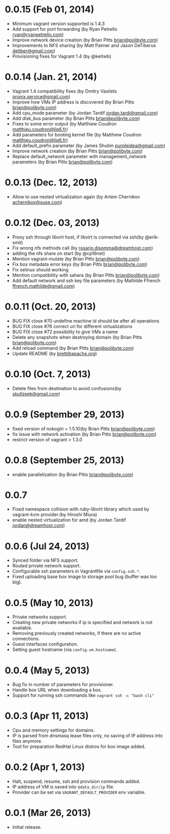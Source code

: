 # 0.0.15 (Feb 01, 2014)
* Minimum vagrant version supported is 1.4.3
* Add support for port forwarding (by Ryan Petrello <ryan@ryanpetrello.com>)
* Improve network device creation (by Brian Pitts <brian@polibyte.com>)
* Improvements to NFS sharing (by Matt Palmer and Jason DeTiberus <detiber@gmail.com>)
* Provisioning fixes for Vagrant 1.4 (by @keitwb)

# 0.0.14 (Jan. 21, 2014)
* Vagrant 1.4 compatibility fixes (by Dmitry Vasilets <pronix.service@gmail.com>)
* Improve how VMs IP address is discovered  (by Brian Pitts <brian@polibyte.com>)
* Add cpu_mode parameter (by Jordan Tardif <jordan.tardi@gmail.com>)
* Add disk_bus parameter (by Brian Pitts <brian@polibyte.com>)
* Fixes to some error output (by Matthiew Coudron <matthieu.coudron@lip6.fr>)
* Add parameters for booting kernel file (by Matthiew Coudron <matthieu.coudron@lip6.fr>)
* Add default_prefix parameter (by James Shubin <purpleidea@gmail.com>)
* Improve network creation (by Brian Pitts <brian@polibyte.com>)
* Replace default_network parameter with management_network parameters (by Brian Pitts <brian@polibyte.com>)

# 0.0.13 (Dec. 12, 2013)
* Allow to use nested virtualization again (by Artem Chernikov <achernikov@suse.com>)

# 0.0.12 (Dec. 03, 2013)

* Proxy ssh through libvirt host, if libvirt is connected via ssh(by @erik-smit)
* Fix wrong nfs methods call (by rosario.disomma@dreamhost.com)
* adding the nfs share on start (by @cp16net)
* Mention vagrant-mutate  (by Brian Pitts <brian@polibyte.com>)
* Fix box metadata error keys (by Brian Pitts <brian@polibyte.com>)
* Fix selinux should working
* Mention compatibility with sahara (by Brian Pitts <brian@polibyte.com>)
* Add default network and ssh key file parameters (by Mathilde Ffrench <ffrench.mathilde@gmail.com>)

# 0.0.11 (Oct. 20, 2013)

* BUG FIX  close #70 undefine machine id should be after all operations
* BUG FIX  close #76 correct uri for different virtualizations
* BUG FIX  close #72 possibility to give VMs a name
* Delete any snapshots when destroying domain (by Brian Pitts <brian@polibyte.com>)
* Add reload command (by Brian Pitts <brian@polibyte.com>)
* Update README (by <brett@apache.org>)

# 0.0.10 (Oct. 7, 2013)

* Delete files from destination to avoid confusions(by <skullzeek@gmail.com>)

# 0.0.9 (September 29, 2013)

* fixed version of nokogiri = 1.5.10(by Brian Pitts <brian@polibyte.com>)
* fix issue with network activation (by Brian Pitts <brian@polibyte.com>)
* restrict version of vagrant > 1.3.0

# 0.0.8 (September 25, 2013)

* enable parallelization (by Brian Pitts <brian@polibyte.com>)

# 0.0.7

* Fixed namespace collision with ruby-libvirt library which used by
  vagrant-kvm provider.(by Hiroshi Miura)
* enable nested virtualization for amd (by Jordan Tardif <jordan@dreamhost.com>)

# 0.0.6 (Jul 24, 2013)

* Synced folder via NFS support.
* Routed private network support.
* Configurable ssh parameters in Vagrantfile via `config.ssh.*`.
* Fixed uploading base box image to storage pool bug (buffer was too big).

# 0.0.5 (May 10, 2013)

* Private networks support.
* Creating new private networks if ip is specified and network is not
  available.
* Removing previously created networks, if there are no active connections.
* Guest interfaces configuration.
* Setting guest hostname (via `config.vm.hostname`).

# 0.0.4 (May 5, 2013)

* Bug fix in number of parameters for provisioner.
* Handle box URL when downloading a box.
* Support for running ssh commands like `vagrant ssh -c "bash cli"`

# 0.0.3 (Apr 11, 2013)

* Cpu and memory settings for domains.
* IP is parsed from dnsmasq lease files only, no saving of IP address into
  files anymore.
* Tool for preparation RedHat Linux distros for box image added.

# 0.0.2 (Apr 1, 2013)

* Halt, suspend, resume, ssh and provision commands added.
* IP address of VM is saved into `$data_dir/ip` file.
* Provider can be set via `VAGRANT_DEFAULT_PROVIDER` env variable.

# 0.0.1 (Mar 26, 2013)

* Initial release.
